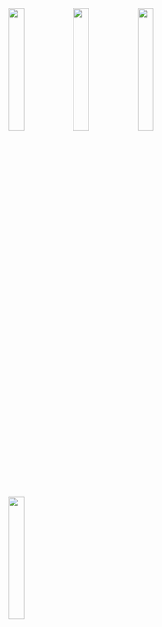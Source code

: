 
<img width="25%" height="25%" src="https://github.com/heyl1989/RecycleViewDemoAndChart/blob/master/ScreenShot/1495159892712_jpg..jpg"/>
<img width="25%" height="25%" src="https://github.com/heyl1989/RecycleViewDemoAndChart/blob/master/ScreenShot/1495159909534_jpg..jpg"/>
<img width="25%" height="25%" src="https://github.com/heyl1989/RecycleViewDemoAndChart/blob/master/ScreenShot/1495159947897_jpg..jpg"/>
<img width="25%" height="25%" src="https://github.com/heyl1989/RecycleViewDemoAndChart/blob/master/ScreenShot/1495159955238_jpg..jpg"/>
